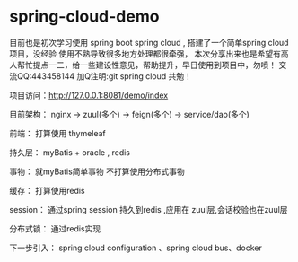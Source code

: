 # spring-cloud-demo
目前也是初次学习使用 spring boot spring cloud , 搭建了一个简单spring cloud项目，没经验 使用不熟导致很多地方处理都很牵强，
本次分享出来也是希望有高人帮忙提点一二，给一些建设性意见，帮助提升，早日使用到项目中，勿喷！ 交流QQ:443458144 加Q注明:git spring cloud
共勉！

项目访问：http://127.0.0.1:8081/demo/index

目前架构：
nginx -> zuul(多个) -> feign(多个) -> service/dao(多个)

前端：
打算使用 thymeleaf

持久层：
myBatis + oracle , redis

事物：
就myBatis简单事物 不打算使用分布式事物

缓存：
打算使用redis

session：
通过spring session 持久到redis ,应用在 zuul层,会话校验也在zuul层

分布式锁：
通过redis实现

下一步引入：
spring cloud configuration 、spring cloud bus、docker



